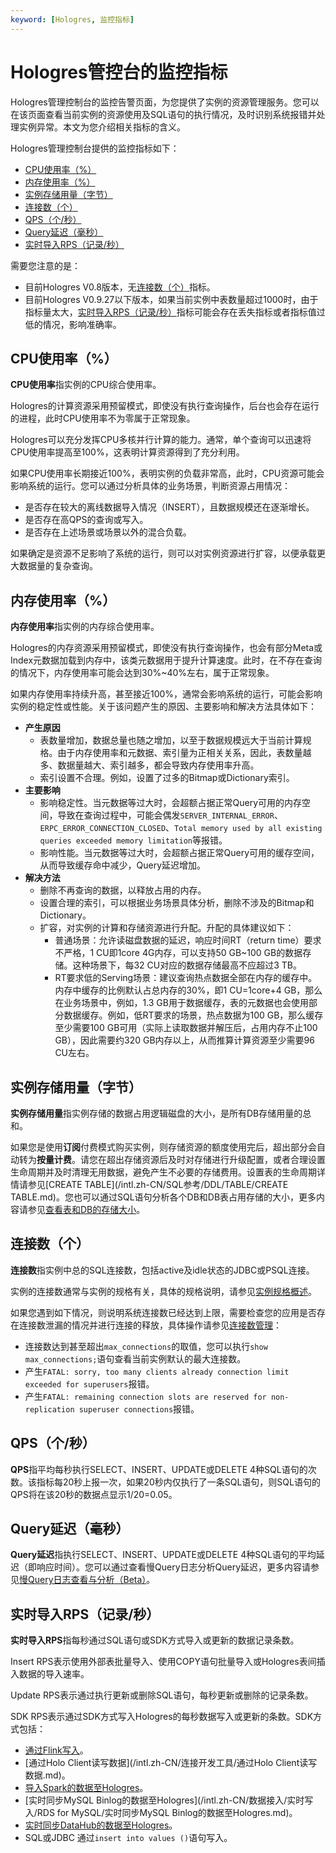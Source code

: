 ```yaml
---
keyword: [Hologres, 监控指标]
---
```


# Hologres管控台的监控指标

Hologres管理控制台的监控告警页面，为您提供了实例的资源管理服务。您可以在该页面查看当前实例的资源使用及SQL语句的执行情况，及时识别系统报错并处理实例异常。本文为您介绍相关指标的含义。

Hologres管理控制台提供的监控指标如下：

-   [CPU使用率（%）](#section_i9a_t9b_jvs)
-   [内存使用率（%）](#section_nql_nm4_nzz)
-   [实例存储用量（字节）](#section_qsi_n05_rgr)
-   [连接数（个）](#section_qbs_kr4_jhf)
-   [QPS（个/秒）](#section_4d4_8y3_c1s)
-   [Query延迟（毫秒）](#section_8um_xe1_ddb)
-   [实时导入RPS（记录/秒）](#section_y7x_930_cre)

需要您注意的是：

-   目前Hologres V0.8版本，无[连接数（个）](#section_qbs_kr4_jhf)指标。
-   目前Hologres V0.9.27以下版本，如果当前实例中表数量超过1000时，由于指标量太大，[实时导入RPS（记录/秒）](#section_y7x_930_cre)指标可能会存在丢失指标或者指标值过低的情况，影响准确率。

## CPU使用率（%）

**CPU使用率**指实例的CPU综合使用率。

Hologres的计算资源采用预留模式，即使没有执行查询操作，后台也会存在运行的进程，此时CPU使用率不为零属于正常现象。

Hologres可以充分发挥CPU多核并行计算的能力。通常，单个查询可以迅速将CPU使用率提高至100%，这表明计算资源得到了充分利用。

如果CPU使用率长期接近100%，表明实例的负载非常高，此时，CPU资源可能会影响系统的运行。您可以通过分析具体的业务场景，判断资源占用情况：

-   是否存在较大的离线数据导入情况（INSERT），且数据规模还在逐渐增长。
-   是否存在高QPS的查询或写入。
-   是否存在上述场景或场景以外的混合负载。

如果确定是资源不足影响了系统的运行，则可以对实例资源进行扩容，以便承载更大数据量的复杂查询。

## 内存使用率（%）

**内存使用率**指实例的内存综合使用率。

Hologres的内存资源采用预留模式，即使没有执行查询操作，也会有部分Meta或Index元数据加载到内存中，该类元数据用于提升计算速度。此时，在不存在查询的情况下，内存使用率可能会达到30%~40%左右，属于正常现象。

如果内存使用率持续升高，甚至接近100%，通常会影响系统的运行，可能会影响实例的稳定性或性能。关于该问题产生的原因、主要影响和解决方法具体如下：

-   **产生原因**
    -   表数量增加，数据总量也随之增加，以至于数据规模远大于当前计算规格。由于内存使用率和元数据、索引量为正相关关系，因此，表数量越多、数据量越大、索引越多，都会导致内存使用率升高。
    -   索引设置不合理。例如，设置了过多的Bitmap或Dictionary索引。
-   **主要影响**
    -   影响稳定性。当元数据等过大时，会超额占据正常Query可用的内存空间，导致在查询过程中，可能会偶发`SERVER_INTERNAL_ERROR`、`ERPC_ERROR_CONNECTION_CLOSED`、`Total memory used by all existing queries exceeded memory limitation`等报错。
    -   影响性能。当元数据等过大时，会超额占据正常Query可用的缓存空间，从而导致缓存命中减少，Query延迟增加。
-   **解决方法**
    -   删除不再查询的数据，以释放占用的内存。
    -   设置合理的索引，可以根据业务场景具体分析，删除不涉及的Bitmap和Dictionary。
    -   扩容，对实例的计算和存储资源进行升配。升配的具体建议如下：
        -   普通场景：允许读磁盘数据的延迟，响应时间RT（return time）要求不严格，1 CU即1core 4G内存，可以支持50 GB~100 GB的数据存储。这种场景下，每32 CU对应的数据存储最高不应超过3 TB。
        -   RT要求低的Serving场景：建议查询热点数据全部在内存的缓存中。内存中缓存的比例默认占总内存的30%，即1 CU=1core+4 GB，那么在业务场景中，例如，1.3 GB用于数据缓存，表的元数据也会使用部分数据缓存。例如，低RT要求的场景，热点数据为100 GB，那么缓存至少需要100 GB可用（实际上读取数据并解压后，占用内存不止100 GB），因此需要约320 GB内存以上，从而推算计算资源至少需要96 CU左右。

## 实例存储用量（字节）

**实例存储用量**指实例存储的数据占用逻辑磁盘的大小，是所有DB存储用量的总和。

如果您是使用**订阅**付费模式购买实例，则存储资源的额度使用完后，超出部分会自动转为**按量计费**。请您在超出存储资源后及时对存储进行升级配置，或者合理设置生命周期并及时清理无用数据，避免产生不必要的存储费用。设置表的生命周期详情请参见[CREATE TABLE](/intl.zh-CN/SQL参考/DDL/TABLE/CREATE TABLE.md)。您也可以通过SQL语句分析各个DB和DB表占用存储的大小，更多内容请参见[查看表和DB的存储大小](/intl.zh-CN/SQL参考/PostgreSQL兼容函数/查看表和DB的存储大小.md)。

## 连接数（个）

**连接数**指实例中总的SQL连接数，包括active及idle状态的JDBC或PSQL连接。

实例的连接数通常与实例的规格有关，具体的规格说明，请参见[实例规格概述](/intl.zh-CN/实例管理/实例规格概述.md)。

如果您遇到如下情况，则说明系统连接数已经达到上限，需要检查您的应用是否存在连接数泄漏的情况并进行连接的释放，具体操作请参见[连接数管理](/intl.zh-CN/监控与告警/连接数管理.md)：

-   连接数达到甚至超出`max_connections`的取值，您可以执行`show max_connections;`语句查看当前实例默认的最大连接数。
-   产生`FATAL: sorry, too many clients already connection limit exceeded for superusers`报错。
-   产生`FATAL: remaining connection slots are reserved for non-replication superuser connections`报错。

## QPS（个/秒）

**QPS**指平均每秒执行SELECT、INSERT、UPDATE或DELETE 4种SQL语句的次数。该指标每20秒上报一次，如果20秒内仅执行了一条SQL语句，则SQL语句的QPS将在该20秒的数据点显示1/20=0.05。

## Query延迟（毫秒）

**Query延迟**指执行SELECT、INSERT、UPDATE或DELETE 4种SQL语句的平均延迟（即响应时间）。您可以通过查看慢Query日志分析Query延迟，更多内容请参见[慢Query日志查看与分析（Beta）](/intl.zh-CN/监控与告警/慢Query日志查看与分析（Beta）.md)。

## 实时导入RPS（记录/秒）

**实时导入RPS**指每秒通过SQL语句或SDK方式导入或更新的数据记录条数。

Insert RPS表示使用外部表批量导入、使用COPY语句批量导入或Hologres表间插入数据的导入速率。

Update RPS表示通过执行更新或删除SQL语句，每秒更新或删除的记录条数。

SDK RPS表示通过SDK方式写入Hologres的每秒数据写入或更新的条数。SDK方式包括：

-   [通过Flink写入](/intl.zh-CN/数据接入/实时写入/实时计算Flink版/概览.md)。
-   [通过Holo Client读写数据](/intl.zh-CN/连接开发工具/通过Holo Client读写数据.md)。
-   [导入Spark的数据至Hologres](/intl.zh-CN/数据接入/实时写入/Spark/导入Spark的数据至Hologres.md)。
-   [实时同步MySQL Binlog的数据至Hologres](/intl.zh-CN/数据接入/实时写入/RDS for MySQL/实时同步MySQL Binlog的数据至Hologres.md)。
-   [实时同步DataHub的数据至Hologres](/intl.zh-CN/数据接入/实时写入/DataHub/实时同步DataHub的数据至Hologres.md)。
-   SQL或JDBC 通过`insert into values ()`语句写入。

